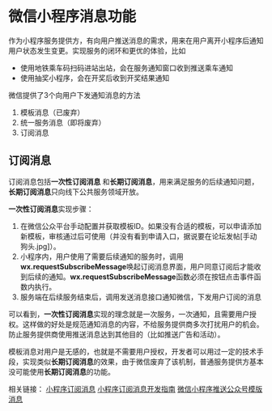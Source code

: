 # 微信小程序消息功能

作为小程序服务提供方，有向用户推送消息的需求，用来在用户离开小程序后通知用户状态发生变更。实现服务的闭环和更优的体验，比如

- 使用地铁乘车码扫码进站出站，会在服务通知窗口收到推送乘车通知
- 使用抽奖小程序，会在开奖后收到开奖结果通知

微信提供了3个向用户下发通知消息的方法

1. 模板消息（已废弃）
2. 统一服务消息（即将废弃）
3. 订阅消息

## 订阅消息

订阅消息包括**一次性订阅消息** 和**长期订阅消息**，用来满足服务的后续通知问题，**长期订阅消息**只向线下公共服务领域开放。

**一次性订阅消息**实现步骤：

1. 在微信公众平台手动配置并获取模板ID。如果没有合适的模板，可以申请添加新模板，审核通过后可使用（并没有看到申请入口，据说要在论坛发帖[手动狗头.jpg]）。
2. 小程序内，用户使用了需要后续通知的服务时，调用**wx.requestSubscribeMessage**唤起订阅消息界面，用户同意订阅后才能收到后续的通知。**wx.requestSubscribeMessage**函数必须在按钮点击事件函数内执行。
3. 服务端在后续服务结束后，调用发送消息接口通知微信，下发用户订阅的消息

可以看到，**一次性订阅消息**实现的理念就是一次服务，一次通知，且需要用户授权。这样做的好处是规范通知消息的内容，不给服务提供商多次打扰用户的机会。防止服务提供商使用推送消息达到其他目的（比如推送广告和活动）。

模板消息对用户是无感的，也就是不需要用户授权，开发者可以用过一定的技术手段，实现类似**长期订阅消息**的效果，由于微信废弃了该机制，普通服务提供方基本没可能使用**长期订阅消息**的功能。

相关链接：
[小程序订阅消息](https://developers.weixin.qq.com/miniprogram/dev/framework/open-ability/subscribe-message.html)
[小程序订阅消息开发指南](https://developers.weixin.qq.com/community/develop/article/doc/00026407d58cf07bb96941b0e5b813)
[微信小程序推送公众号模版消息](https://www.jianshu.com/p/5fb1fedfee62)
